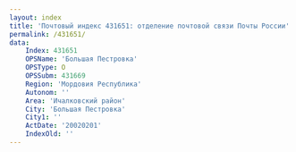 ```yaml
---
layout: index
title: 'Почтовый индекс 431651: отделение почтовой связи Почты России'
permalink: /431651/
data:
    Index: 431651
    OPSName: 'Большая Пестровка'
    OPSType: О
    OPSSubm: 431669
    Region: 'Мордовия Республика'
    Autonom: ''
    Area: 'Ичалковский район'
    City: 'Большая Пестровка'
    City1: ''
    ActDate: '20020201'
    IndexOld: ''
---
```

